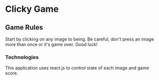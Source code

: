 # Clicky Game

## Game Rules
Start by clicking on any image to being. Be careful, don't press an image more than once or it's game over. Good luck!

### Technologies
This application uses react.js to control state of each image and game score. 